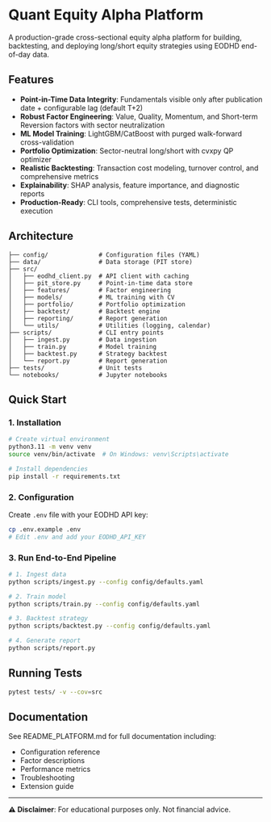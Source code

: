 # Quant Equity Alpha Platform

A production-grade cross-sectional equity alpha platform for building, backtesting, and deploying long/short equity strategies using EODHD end-of-day data.

## Features

- **Point-in-Time Data Integrity**: Fundamentals visible only after publication date + configurable lag (default T+2)
- **Robust Factor Engineering**: Value, Quality, Momentum, and Short-term Reversion factors with sector neutralization
- **ML Model Training**: LightGBM/CatBoost with purged walk-forward cross-validation
- **Portfolio Optimization**: Sector-neutral long/short with cvxpy QP optimizer
- **Realistic Backtesting**: Transaction cost modeling, turnover control, and comprehensive metrics
- **Explainability**: SHAP analysis, feature importance, and diagnostic reports
- **Production-Ready**: CLI tools, comprehensive tests, deterministic execution

## Architecture

```
├── config/              # Configuration files (YAML)
├── data/                # Data storage (PIT store)
├── src/
│   ├── eodhd_client.py  # API client with caching
│   ├── pit_store.py     # Point-in-time data store
│   ├── features/        # Factor engineering
│   ├── models/          # ML training with CV
│   ├── portfolio/       # Portfolio optimization
│   ├── backtest/        # Backtest engine
│   ├── reporting/       # Report generation
│   └── utils/           # Utilities (logging, calendar)
├── scripts/             # CLI entry points
│   ├── ingest.py        # Data ingestion
│   ├── train.py         # Model training
│   ├── backtest.py      # Strategy backtest
│   └── report.py        # Report generation
├── tests/               # Unit tests
└── notebooks/           # Jupyter notebooks
```

## Quick Start

### 1. Installation

```bash
# Create virtual environment
python3.11 -m venv venv
source venv/bin/activate  # On Windows: venv\Scripts\activate

# Install dependencies
pip install -r requirements.txt
```

### 2. Configuration

Create `.env` file with your EODHD API key:

```bash
cp .env.example .env
# Edit .env and add your EODHD_API_KEY
```

### 3. Run End-to-End Pipeline

```bash
# 1. Ingest data
python scripts/ingest.py --config config/defaults.yaml

# 2. Train model
python scripts/train.py --config config/defaults.yaml

# 3. Backtest strategy
python scripts/backtest.py --config config/defaults.yaml

# 4. Generate report
python scripts/report.py
```

## Running Tests

```bash
pytest tests/ -v --cov=src
```

## Documentation

See README_PLATFORM.md for full documentation including:
- Configuration reference
- Factor descriptions
- Performance metrics
- Troubleshooting
- Extension guide

---

**⚠️ Disclaimer**: For educational purposes only. Not financial advice.
